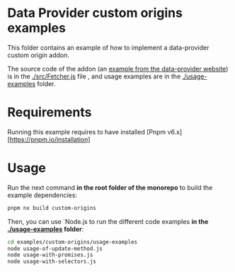 # Data Provider custom origins examples

This folder contains an example of how to implement a data-provider custom origin addon.

The source code of the addon (an [example from the data-provider website](https://www.data-provider.org/docs/addons-creating-origin-addons)) is in the [./src/Fetcher.js](./src/Fetcher.js) file , and usage examples are in the [./usage-examples](./usage-examples) folder.

# Requirements

Running this example requires to have installed [Pnpm v6.x][https://pnpm.io/installation]

# Usage

Run the next command __in the root folder of the monorepo__ to build the example dependencies:

```bash
pnpm nx build custom-origins
```

Then, you can use `Node.js  to run the different code examples __in the [./usage-examples](./usage-examples) folder__:

```sh
cd examples/custom-origins/usage-examples
node usage-of-update-method.js
node usage-with-promises.js
node usage-with-selectors.js
```
